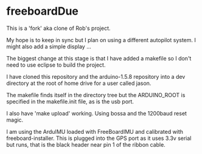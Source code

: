 freeboardDue
============

This is a 'fork' aka clone of Rob's project.

My hope is to keep in sync but I plan on using a different autopilot system.  I might also add a simple display ...

The biggest change at this stage is that I have added a makefile so I don't need to use eclipse to build the project.

I have cloned this repository and the arduino-1.5.8 repository into a dev directory at the root of home drive for a user called jason.

The makefile finds itself in the directory tree but the ARDUINO_ROOT is specified in the makefile.init file, as is the usb port.

I also have 'make upload' working.  Using bossa and the 1200baud reset magic.

I am using the ArduIMU loaded with FreeBoardIMU and calibrated with freeboard-installer.  This is plugged into the GPS port as it uses 3.3v serial but runs, that is the black header near pin 1 of the ribbon cable.